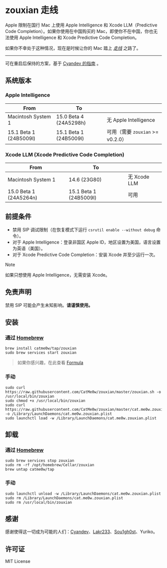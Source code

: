 # zouxian 走线

Apple 限制在国行 Mac 上使用 Apple Intelligence 和 Xcode LLM（Predictive Code Completion）。如果你使用在中国购买的 Mac，即使你不在中国，你也无法使用 Apple Intelligence 和 Xcode Predictive Code Completion。

如果你不幸处于这种情况，现在是时候让你的 Mac 踏上 _[走线](https://en.wikipedia.org/wiki/Zouxian_(phenomenon))_ 之路了。

---

可在重启后保持的方案，基于 [Cyandev 的指南](https://gist.github.com/unixzii/6f25be1842399022e16ad6477a304286) 。

## 系统版本

### Apple Intelligence

| From                   | To                     |                                  |
| ---------------------- | ---------------------- | -------------------------------- |
| Macintosh System 1     | 15.0 Beta 4 (24A5298h) | 无 Apple Intelligence            |
| 15.1 Beta 1 (24B5009l) | 15.1 Beta 1 (24B5009l) | 可用（需要 `zouxian` >= v0.2.0） |

### Xcode LLM (Xcode Predictive Code Completion)

| From                   | To                     |              |
| ---------------------- | ---------------------- | ------------ |
| Macintosh System 1     | 14.6 (23G80)           | 无 Xcode LLM |
| 15.0 Beta 1 (24A5264n) | 15.1 Beta 1 (24B5009l) | 可用         |

## 前提条件

- 禁用 SIP 调试限制（在恢复模式下运行 `csrutil enable --without debug` 命令）。
- 对于 Apple Intelligence：登录非国区 Apple ID，地区设置为美国，语言设置为英语（美国）。
- 对于 Xcode Predictive Code Completion：安装 Xcode 并至少运行一次。

> [!NOTE]  
> 如果只想使用 Apple Intelligence，无需安装 Xcode。

## 免责声明

禁用 SIP 可能会产生未知影响。**请谨慎使用。**

## 安装

### 通过 [Homebrew](https://brew.sh)

```shell
brew install catme0w/tap/zouxian
sudo brew services start zouxian
```

> 如果你感兴趣，在此查看 [Formula](https://github.com/CatMe0w/homebrew-tap/blob/master/Formula/zouxian.rb)

### 手动

```shell
sudo curl https://raw.githubusercontent.com/CatMe0w/zouxian/master/zouxian.sh -o /usr/local/bin/zouxian
sudo chmod +x /usr/local/bin/zouxian
sudo curl https://raw.githubusercontent.com/CatMe0w/zouxian/master/cat.me0w.zouxian.plist -o /Library/LaunchDaemons/cat.me0w.zouxian.plist
sudo launchctl load -w /Library/LaunchDaemons/cat.me0w.zouxian.plist
```

## 卸载

### 通过 [Homebrew](https://brew.sh)

```shell
sudo brew services stop zouxian
sudo rm -rf /opt/homebrew/Cellar/zouxian
brew untap catme0w/tap
```

### 手动

```shell
sudo launchctl unload -w /Library/LaunchDaemons/cat.me0w.zouxian.plist
sudo rm /Library/LaunchDaemons/cat.me0w.zouxian.plist
sudo rm /usr/local/bin/zouxian
```

## 感谢

感谢使得这一切成为可能的人们：[Cyandev](https://twitter.com/unixzii)、[Lakr233](https://twitter.com/Lakr233)、[Sou1gh0st](https://twitter.com/Sou1gh0st)、Yuriko。

## 许可证

MIT License
